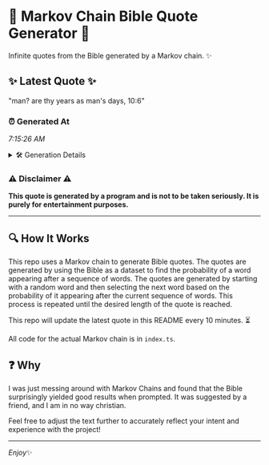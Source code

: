 # 📖 Markov Chain Bible Quote Generator 📖

Infinite quotes from the Bible generated by a Markov chain. ✨

## ✨ Latest Quote ✨
"man? are thy years as man's days, 10:6"

### ⏰ Generated At
*7:15:26 AM*

<details>
    <summary>🛠️ Generation Details</summary>
    <p>
        <strong>🌱 Seed:</strong> man?<br>
        <strong>🔄 Iterations:</strong> 7<br>
        <strong>📜 Context History:</strong><br>[ man? ]: are<br>[ man?, are ]: thy<br>[ man?, are, thy ]: years<br>[ man?, are, thy, years ]: as<br>[ man?, are, thy, years, as ]: man's<br>[ man?, are, thy, years, as, man's ]: days,<br>[ are, thy, years, as, man's, days, ]: 10:6<br>
    </p>
</details>

### ⚠️ Disclaimer ⚠️
**This quote is generated by a program and is not to be taken seriously. It is purely for entertainment purposes.**

---

## 🔍 How It Works

This repo uses a Markov chain to generate Bible quotes. The quotes are generated by using the Bible as a dataset to find the probability of a word appearing after a sequence of words. The quotes are generated by starting with a random word and then selecting the next word based on the probability of it appearing after the current sequence of words. This process is repeated until the desired length of the quote is reached.

This repo will update the latest quote in this README every 10 minutes. ⏳

All code for the actual Markov chain is in `index.ts`.

## ❓ Why

I was just messing around with Markov Chains and found that the Bible surprisingly yielded good results when prompted. 
It was suggested by a friend, and I am in no way christian.

Feel free to adjust the text further to accurately reflect your intent and experience with the project!

---

*Enjoy*✨
